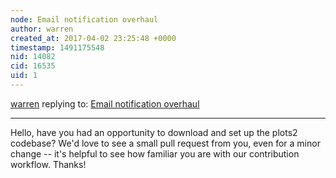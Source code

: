 ```yaml
---
node: Email notification overhaul
author: warren
created_at: 2017-04-02 23:25:48 +0000
timestamp: 1491175548
nid: 14082
cid: 16535
uid: 1
---
```




[warren](../profile/warren) replying to: [Email notification overhaul](../notes/bash/04-02-2017/email-notification-overhaul)

----
Hello, have you had an opportunity to download and set up the plots2 codebase? We'd love to see a small pull request from you, even for a minor change -- it's helpful to see how familiar you are with our contribution workflow. Thanks!